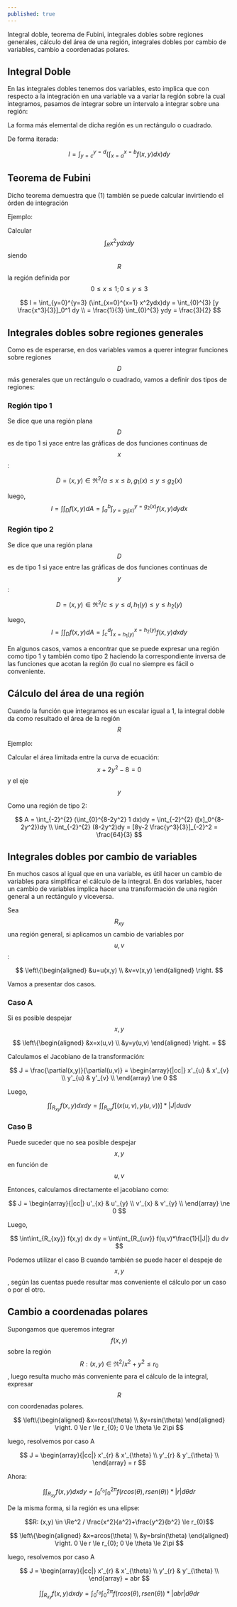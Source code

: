 ```yaml
---
published: true
---
```

Integral doble, teorema de Fubini, integrales dobles sobre regiones generales, cálculo del área de una región, integrales dobles por cambio de variables, cambio a coordenadas polares.

## Integral Doble

En las integrales dobles tenemos dos variables, esto implica que con respecto a la integración en una variable va a variar la región sobre la cual integramos, pasamos de integrar sobre un intervalo a integrar sobre una región:

La forma más elemental de dicha región es un rectángulo o cuadrado.

De forma iterada:

$$ I = \int_{y=c}^{y=d} ( \int_{x=a}^{x=b} f(x,y)dx)dy $$

## Teorema de Fubini

Dicho teorema demuestra que  (1) también se puede calcular invirtiendo el órden de integración

Ejemplo:

Calcular $$\int_R x^2ydxdy$$ siendo $$R$$ la región definida por $$0 \le x \le 1; 0 \le y \le 3$$

$$ I = \int_{y=0}^{y=3} (\int_{x=0}^{x=1} x^2ydx)dy = \int_{0}^{3} [y \frac{x^3}{3}]_0^1 dy \\
= \frac{1}{3} \int_{0}^{3} ydy = \frac{3}{2} 
$$

## Integrales dobles sobre regiones generales

Como es de esperarse, en dos variables vamos a querer integrar funciones sobre regiones $$D$$ más generales que un rectángulo o cuadrado, vamos a definir dos tipos de regiones:

### Región tipo 1

Se dice que una región plana $$D$$ es de tipo 1 si yace entre las gráficas de dos funciones continuas de $$x$$:

$$D = (x,y) \in \Re^2 / a \le x \le b, g_{1}(x) \le y \le g_{2}(x)$$

luego, $$ I = \int\int_{D} f(x,y) dA = \int_{a}^{b} \int_{y=g_{1}(x)}^{y=g_{2}(x)} f(x,y)dy dx $$

### Región tipo 2

Se dice que una región plana $$D$$ es de tipo 1 si yace entre las gráficas de dos funciones continuas de $$y$$:

$$D = (x,y) \in \Re^2 / c \le y \le d, h_{1}(y) \le y \le h_{2}(y)$$

luego, $$ I = \int\int_{D} f(x,y) dA = \int_{c}^{d} \int_{x=h_{1}(y)}^{x=h_{2}(y)} f(x,y)dx dy $$

En algunos casos, vamos a encontrar que se puede expresar una región como tipo 1 y también como tipo 2 haciendo la correspondiente inversa de las funciones que acotan la región (lo cual no siempre es fácil o conveniente.

## Cálculo del área de una región

Cuando la función que integramos es un escalar igual a 1, la integral doble da como resultado el área de la región $$R$$

Ejemplo:

Calcular el área limitada entre la curva de ecuación: $$x+2y^2-8=0$$ y el eje $$y$$

Como una región de tipo 2:

$$ A = \int_{-2}^{2} (\int_{0}^{8-2y^2} 1 dx)dy = \int_{-2}^{2} ([x]_0^{8-2y^2})dy \\
\int_{-2}^{2} (8-2y^2)dy = [8y-2 \frac{y^3}{3}]_{-2}^2 = \frac{64}{3}
$$

## Integrales dobles por cambio de variables

En muchos casos al igual que en una variable, es útil hacer un cambio de variables para simplificar el cálculo de la integral.
En dos variables, hacer un cambio de variables implica hacer una transformación de una región general a un rectángulo y viceversa.

Sea $$R_{xy}$$ una región general, si aplicamos un cambio de variables por $$u,v$$:

$$
\left\{\begin{aligned}
&u=u(x,y) \\
&v=v(x,y)
\end{aligned}
\right.
$$

Vamos a presentar dos casos.

### Caso A

Si es posible despejar $$x,y$$

$$
\left\{\begin{aligned}
&x=x(u,v) \\
&y=y(u,v)
\end{aligned}
\right. =
$$

Calculamos el Jacobiano de la transformación:

$$ J = \frac{\partial(x,y)}{\partial(u,v)} = 
\begin{array}{|cc|}
x'_{u} & x'_{v} \\
y'_{u} & y'_{v} \\
\end{array} \ne 0
$$

Luego,

$$\int\int_{R_{xy}} f(x,y)dx dy = \int\int_{R_{uv}} f[(x(u,v), y(u,v))] * |J| du dv $$

### Caso B

Puede suceder que no sea posible despejar $$x,y$$ en función de $$u,v$$

Entonces, calculamos directamente el jacobiano como:

$$ J =  \begin{array}{|cc|}
u'_{x} & u'_{y} \\
v'_{x} & v'_{y} \\
\end{array} \ne 0 
$$

Luego,

$$ \int\int_{R_{xy}} f(x,y) dx dy = \int\int_{R_{uv}} f(u,v)*\frac{1}{|J|} du dv $$

Podemos utilizar el caso B cuando también se puede hacer el despeje de $$x,y$$, según las cuentas puede resultar mas conveniente el cálculo por un caso o por el otro.

## Cambio a coordenadas polares

Supongamos que queremos integrar $$f(x,y)$$ sobre la región $$R: (x,y) \in \Re^2 / x^2+y^2 \le r_{0}$$, luego resulta mucho más conveniente para el cálculo de la integral, expresar $$R$$ con coordenadas polares.

$$
\left\{\begin{aligned}
&x=rcos(\theta) \\
&y=rsin(\theta)
\end{aligned}
\right. 0 \le r \le r_{0}; 0 \le \theta \le 2\pi
$$

luego, resolvemos por caso A

$$ J =  \begin{array}{|cc|}
x'_{r} & x'_{\theta} \\
y'_{r} & y'_{\theta} \\
\end{array} = r
$$

Ahora:

$$ \int\int_{R_{xy}} f(x,y) dx dy = \int_{0}^{r_{o}} \int_{0}^{2\pi} f(rcos(\theta), rsen(\theta)) * |r| d \theta dr $$

De la misma forma, si la región es una elipse:

$$R: (x,y) \in \Re^2 / \frac{x^2}{a^2}+\frac{y^2}{b^2} \le r_{0}$$

$$
\left\{\begin{aligned}
&x=arcos(\theta) \\
&y=brsin(\theta)
\end{aligned}
\right. 0 \le r \le r_{0}; 0 \le \theta \le 2\pi
$$

luego, resolvemos por caso A

$$ J =  \begin{array}{|cc|}
x'_{r} & x'_{\theta} \\
y'_{r} & y'_{\theta} \\
\end{array} = abr
$$

$$ \int\int_{R_{xy}} f(x,y) dx dy = \int_{0}^{r_{o}} \int_{0}^{2\pi} f(rcos(\theta), rsen(\theta)) * |abr| d \theta dr $$









